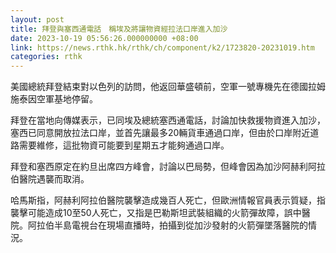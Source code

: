 ```yaml
---
layout: post
title: 拜登與塞西通電話　稱埃及將讓物資經拉法口岸進入加沙
date: 2023-10-19 05:56:26.000000000 +08:00
link: https://news.rthk.hk/rthk/ch/component/k2/1723820-20231019.htm
categories: rthk
---
```


美國總統拜登結束對以色列的訪問，他返回華盛頓前，空軍一號專機先在德國拉姆施泰因空軍基地停留。

拜登在當地向傳媒表示，已同埃及總統塞西通電話，討論加快救援物資進入加沙，塞西已同意開放拉法口岸，並首先讓最多20輛貨車通過口岸，但由於口岸附近道路需要維修，這批物資可能要到星期五才能夠通過口岸。

拜登和塞西原定在約旦出席四方峰會，討論以巴局勢，但峰會因為加沙阿赫利阿拉伯醫院遇襲而取消。

哈馬斯指，阿赫利阿拉伯醫院襲擊造成幾百人死亡，但歐洲情報官員表示質疑，指襲擊可能造成10至50人死亡，又指是巴勒斯坦武裝組織的火箭彈故障，誤中醫院。阿拉伯半島電視台在現場直播時，拍攝到從加沙發射的火箭彈墜落醫院的情況。
